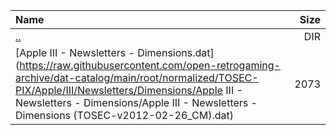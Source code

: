 |Name|Size|
|:---|---:|
|[..](../index.html)|DIR|
|[Apple III - Newsletters - Dimensions.dat](https://raw.githubusercontent.com/open-retrogaming-archive/dat-catalog/main/root/normalized/TOSEC-PIX/Apple/III/Newsletters/Dimensions/Apple III - Newsletters - Dimensions/Apple III - Newsletters - Dimensions (TOSEC-v2012-02-26_CM).dat)|2073|
